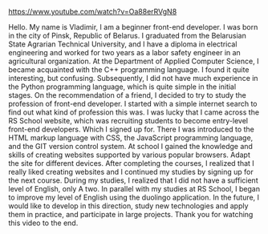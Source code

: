 https://www.youtube.com/watch?v=Oa88erRVgN8

Hello. My name is Vladimir, I am a beginner front-end developer.
I was born in the city of Pinsk, Republic of Belarus.
I graduated from the Belarusian State Agrarian Technical University, and I have a diploma in electrical engineering and worked for two years as a labor safety engineer in an agricultural organization.
At the Department of Applied Computer Science, I became acquainted with the C++ programming language. I found it quite interesting, but confusing. Subsequently, I did not have much experience in the Python programming language, which is quite simple in the initial stages. On the recommendation of a friend, I decided to try to study the profession of front-end developer. I started with a simple internet search to find out what kind of profession this was. I was lucky that I came across the RS School website, which was recruiting students to become entry-level front-end developers. Which I signed up for. There I was introduced to the HTML markup language with CSS, the JavaScript programming language, and the GIT version control system.
At school I gained the knowledge and skills of creating websites supported by various popular browsers. Adapt the site for different devices. After completing the courses, I realized that I really liked creating websites and I continued my studies by signing up for the next course.
During my studies, I realized that I did not have a sufficient level of English, only A two. In parallel with my studies at RS School, I began to improve my level of English using the duolingo application.
In the future, I would like to develop in this direction, study new technologies and apply them in practice, and participate in large projects.
Thank you for watching this video to the end.
